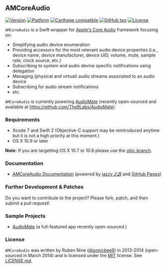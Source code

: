## AMCoreAudio

[![Version](http://cocoapod-badges.herokuapp.com/v/AMCoreAudio/badge.png)](http://cocoadocs.org/docsets/AMCoreAudio)
[![Platform](http://cocoapod-badges.herokuapp.com/p/AMCoreAudio/badge.png)](http://cocoadocs.org/docsets/AMCoreAudio)
[![Carthage compatible](https://img.shields.io/badge/Carthage-compatible-4BC51D.svg?style=flat)](https://github.com/Carthage/Carthage)
[![GitHub tag](https://img.shields.io/github/tag/rnine/AMCoreAudio.svg)](https://github.com/rnine/AMCoreAudio)
[![License](https://img.shields.io/github/license/mashape/apistatus.svg)](https://github.com/rnine/AMCoreAudio/blob/develop/LICENSE.md)

`AMCoreAudio` is a Swift wrapper for [Apple's Core Audio](https://developer.apple.com/library/mac/documentation/MusicAudio/Conceptual/CoreAudioOverview/) framework focusing on:

- Simplifying audio device enumeration
- Providing accessors for the most relevant audio device properties (i.e., device name, device manufacturer, device UID, volume, mute, sample rate, clock source, etc.)
- Subscribing to system and audio device specific notifications using delegation
- Managing (physical and virtual) audio streams associated to an audio device
- Subscribing for audio stream notifications
- etc.

`AMCoreAudio` is currently powering [AudioMate](http://audiomateapp.com) (recently open-sourced and available at https://github.com/The9Labs/AudioMate).

### Requirements

* Xcode 7 and Swift 2 (Objective-C support may be reintroduced anytime but it is not a high priority at this moment.)
* OS X 10.9 or later

**Note:** If you are targetting OS X 10.7 or 10.8 please use the [objc branch](https://github.com/rnine/AMCoreAudio/tree/objc).

### Documentation

* [AMCoreAudio Documentation](http://rnine.github.io/AMCoreAudio) (powered by [jazzy ♪♫](https://github.com/realm/jazzy) and [GitHub Pages](https://pages.github.com))

### Further Development & Patches

Do you want to contribute to the project? Please fork, patch, and then submit a pull request!

### Sample Projects

* [AudioMate](https://github.com/The9Labs/AudioMate) (a full-featured app recently open-sourced.)

### License

`AMCoreAudio` was written by Ruben Nine ([@sonicbee9](https://twitter.com/sonicbee9)) in 2013-2014 (open-sourced in March 2014) and is licensed under the [MIT](http://opensource.org/licenses/MIT) license. See [LICENSE.md](LICENSE.md).
